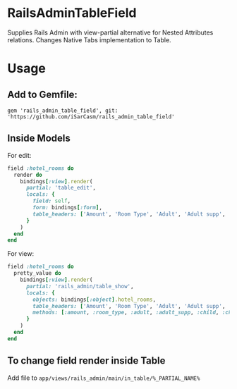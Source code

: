 # RailsAdminTableField
Supplies Rails Admin with view-partial alternative for Nested Attributes relations.
Changes Native Tabs implementation to Table.

# Usage
## Add to Gemfile:
`gem 'rails_admin_table_field', git: 'https://github.com/iSarCasm/rails_admin_table_field'`

## Inside Models
For edit:
```ruby
field :hotel_rooms do
  render do
    bindings[:view].render(
      partial: 'table_edit',
      locals: {
        field: self,
        form: bindings[:form],
        table_headers: ['Amount', 'Room Type', 'Adult', 'Adult supp', 'Child', 'Child supp', 'Infant', 'Infant supp', 'Senior', 'Senior supp']
      }
    )
  end
end
```
For view:
```ruby
field :hotel_rooms do
  pretty_value do
    bindings[:view].render(
      partial: 'rails_admin/table_show',
      locals: {
        objects: bindings[:object].hotel_rooms,
        table_headers: ['Amount', 'Room Type', 'Adult', 'Adult supp', 'Child', 'Child supp', 'Infant', 'Infant supp', 'Senior', 'Senior supp'],
        methods: [:amount, :room_type, :adult, :adult_supp, :child, :child_supp, :infant, :infant_supp, :senior, :senior_supp]
      }
    )
  end
end
```

## To change field render inside Table
Add file to `app/views/rails_admin/main/in_table/%_PARTIAL_NAME%`
